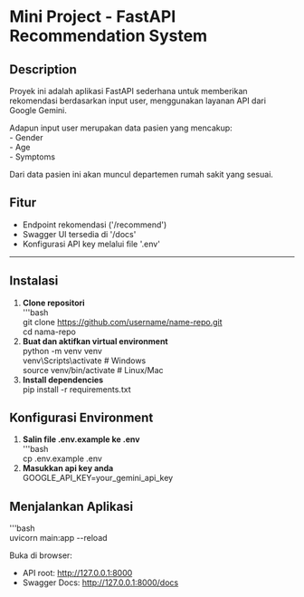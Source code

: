 # Mini Project - FastAPI Recommendation System

## Description
Proyek ini adalah aplikasi FastAPI sederhana untuk memberikan rekomendasi berdasarkan input user, menggunakan layanan API dari Google Gemini.

Adapun input user merupakan data pasien yang mencakup:  
    - Gender  
    - Age  
    - Symptoms

Dari data pasien ini akan muncul departemen rumah sakit yang sesuai.

## Fitur
- Endpoint rekomendasi ('/recommend')
- Swagger UI tersedia di '/docs'
- Konfigurasi API key melalui file '.env'

---

## Instalasi
1. **Clone repositori**  
    '''bash  
    git clone https://github.com/username/name-repo.git  
    cd nama-repo
2. **Buat dan aktifkan virtual environment**  
    python -m venv venv  
    venv\Scripts\activate       # Windows  
    source venv/bin/activate    # Linux/Mac
3. **Install dependencies**  
    pip install -r requirements.txt

## Konfigurasi Environment
1. **Salin file .env.example ke .env**  
    '''bash  
    cp .env.example .env
2. **Masukkan api key anda**  
    GOOGLE_API_KEY=your_gemini_api_key

## Menjalankan Aplikasi
'''bash  
uvicorn main:app --reload

Buka di browser:
- API root: http://127.0.0.1:8000  
- Swagger Docs: http://127.0.0.1:8000/docs

